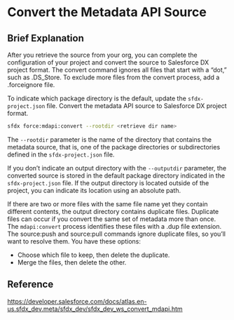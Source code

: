 # Convert the Metadata API Source

## Brief Explanation

After you retrieve the source from your org, you can complete the configuration of your project and convert the source to Salesforce DX project format.
The convert command ignores all files that start with a “dot,” such as .DS_Store. To exclude more files from the convert process, add a .forceignore file.

To indicate which package directory is the default, update the `sfdx-project.json` file.
Convert the metadata API source to Salesforce DX project format.

```sh
sfdx force:mdapi:convert --rootdir <retrieve dir name>
```

The `--rootdir` parameter is the name of the directory that contains the metadata source, that is, one of the package directories or subdirectories defined in the `sfdx-project.json` file.

If you don’t indicate an output directory with the `--outputdir` parameter, the converted source is stored in the default package directory indicated in the `sfdx-project.json` file. If the output directory is located outside of the project, you can indicate its location using an absolute path.

If there are two or more files with the same file name yet they contain different contents, the output directory contains duplicate files. Duplicate files can occur if you convert the same set of metadata more than once. The `mdapi:convert` process identifies these files with a .dup file extension. The source:push and source:pull commands ignore duplicate files, so you’ll want to resolve them. You have these options:
- Choose which file to keep, then delete the duplicate.
- Merge the files, then delete the other.

## Reference
https://developer.salesforce.com/docs/atlas.en-us.sfdx_dev.meta/sfdx_dev/sfdx_dev_ws_convert_mdapi.htm


